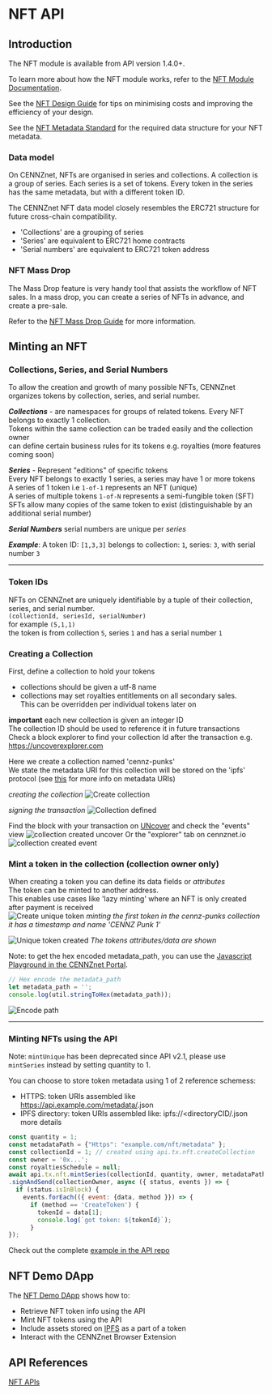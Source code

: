 # NFT API

## Introduction

The NFT module is available from API version 1.4.0+.

To learn more about how the NFT module works, refer to the [NFT Module Documentation](runtime-modules/NFT).

See the [NFT Design Guide](Dapp-development/Guides/How-to-design-NFTs) for tips on minimising costs and improving the efficiency of your design.

See the [NFT Metadata Standard](Dapp-development/Guides/NFT-metadata-standard) for the required data structure for your NFT metadata.

### Data model
On CENNZnet, NFTs are organised in series and collections. A collection is a group of series. Each series is a set of tokens. Every token in the series has the same metadata, but with a different token ID. 

The CENNZnet NFT data model closely resembles the ERC721 structure for future cross-chain compatibility.

* 'Collections' are a grouping of series
* 'Series' are equivalent to ERC721 home contracts
* 'Serial numbers' are equivalent to ERC721 token address

### NFT Mass Drop
The Mass Drop feature is very handy tool that assists the workflow of NFT sales. 
In a mass drop, you can create a series of NFTs in advance, and create a pre-sale.

Refer to the [NFT Mass Drop Guide](CENNZnet-API/NFT-Mass-Drop) for more information.

## Minting an NFT

### Collections, Series, and Serial Numbers

To allow the creation and growth of many possible NFTs, CENNZnet organizes tokens
by collection, series, and serial number.  

*__Collections__* - are namespaces for groups of related tokens. Every NFT belongs to exactly 1 collection.  
Tokens within the same collection can be traded easily and the collection owner  
can define certain business rules for its tokens e.g. royalties (more features coming soon)  

*__Series__* - Represent "editions" of specific tokens  
Every NFT belongs to exactly 1 series, a series may have 1 or more tokens  
A series of 1 token i.e `1-of-1` represents an NFT (unique)  
A series of multiple tokens `1-of-N` represents a semi-fungible token (SFT)  
SFTs allow many copies of the same token to exist (distinguishable by an additional serial number)

*__Serial Numbers__*
serial numbers are unique per _series_

*__Example__*: A token ID: `[1,3,3]` belongs to collection: `1`, series: `3`, with serial number `3`

---

### Token IDs
NFTs on CENNZnet are uniquely identifiable by a tuple of their collection, series, and serial number.  
`(collectionId, seriesId, serialNumber)`  
for example
`(5,1,1)`  
the token is from collection `5`, series `1` and has a serial number `1`  

### Creating a Collection

First, define a collection to hold your tokens  
- collections should be given a utf-8 name  
- collections may set royalties entitlements on all secondary sales.  
This can be overridden per individual tokens later on  

**important** each new collection is given an integer ID  
The collection ID should be used to reference it in future transactions  
Check a block explorer to find your collection Id after the transaction e.g. https://uncoverexplorer.com  

Here we create a collection named 'cennz-punks'  
We state the metadata URI for this collection will be stored on the 'ipfs' protocol  (see [this](https://github.com/cennznet/cennznet/issues/442#issue-891616973) for more info on metadata URIs)  

*creating the collection*
![Create collection](../../assets/images/nft-module/create-collection.png ':width=100')

*signing the transaction*
![Collection defined](../../assets/images/nft-module/collection-defined.png)

Find the block with your transaction on [UNcover](https://uncoverexplorer.com/) and check the "events" view
![collection created uncover](../../assets/images/nft-module/create-collection-uncover.png)
Or the "explorer" tab on cennznet.io
![collection created event](../../assets/images/nft-module/collection-created-event.png)


### Mint a token in the collection (collection owner only)

When creating a token you can define its data fields or _attributes_  
The token can be minted to another address.  
This enables use cases like 'lazy minting' where an NFT is only created after payment is received  
![Create unique token](../../assets/images/nft-module/create-unique-token.png)
*minting the first token in the cennz-punks collection*  
*it has a timestamp and name 'CENNZ Punk 1'*  

![Unique token created](../../assets/images/nft-module/create-unique-token-defined.png)
*The tokens attributes/data are shown*

Note: to get the hex encoded metadata_path, you can use the [Javascript Playground in the CENNZnet Portal](https://cennznet.io/#/js).
```js
// Hex encode the metadata_path
let metadata_path = '';
console.log(util.stringToHex(metadata_path));
```
![Encode path](../../assets/images/nft-module/hex_encode_string.png)

---

### Minting NFTs using the API
Note: `mintUnique` has been deprecated since API v2.1, please use `mintSeries` instead by setting quantity to 1.

You can choose to store token metadata using 1 of 2 reference schemess:
* HTTPS: token URIs assembled like https://api.example.com/metadata/<serialNumber>.json
* IPFS directory: token URIs assembled like: ipfs://<directoryCID/<serialNumber>.json
more details


```js
const quantity = 1;
const metadataPath = {"Https": "example.com/nft/metadata" };
const collectionId = 1; // created using api.tx.nft.createCollection
const owner = '0x...';
const royaltiesSchedule = null;
await api.tx.nft.mintSeries(collectionId, quantity, owner, metadataPath, royaltiesSchedule)
.signAndSend(collectionOwner, async ({ status, events }) => {
  if (status.isInBlock) {
    events.forEach(({ event: {data, method }}) => {
      if (method == 'CreateToken') {
        tokenId = data[1];
        console.log(`got token: ${tokenId}`);
      }
});
```


Check out the complete [example in the API repo](https://github.com/cennznet/api.js/tree/master/docs/examples/promise/14_mint_multiple_nfts)


## NFT Demo DApp
The [NFT Demo DApp](https://github.com/cennznet/NFTDemo) shows how to:
* Retrieve NFT token info using the API
* Mint NFT tokens using the API
* Include assets stored on [IPFS](https://ipfs.io/) as a part of a token
* Interact with the CENNZnet Browser Extension

## API References

[NFT APIs](https://raw.githubusercontent.com/cennznet/api.js/develop/docs/cennznet/nft.md ':include :type=tsdoc')

